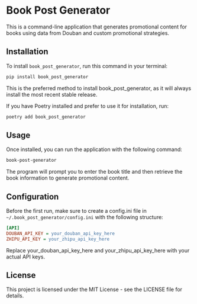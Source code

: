 # Book Post Generator

This is a command-line application that generates promotional content for books using data from Douban and custom promotional strategies.

## Installation

To install `book_post_generator`, run this command in your terminal:

```bash
pip install book_post_generator
```

This is the preferred method to install book_post_generator, as it will always install the most recent stable release.

If you have Poetry installed and prefer to use it for installation, run:

```bash
poetry add book_post_generator
```

## Usage
Once installed, you can run the application with the following command:

```bash
book-post-generator
```

The program will prompt you to enter the book title and then retrieve the book information to generate promotional content.

## Configuration
Before the first run, make sure to create a config.ini file in `~/.book_post_generator/config.ini` with the following structure:

```ini
[API]
DOUBAN_API_KEY = your_douban_api_key_here
ZHIPU_API_KEY = your_zhipu_api_key_here
```

Replace your_douban_api_key_here and your_zhipu_api_key_here with your actual API keys.

## License
This project is licensed under the MIT License - see the LICENSE file for details.
